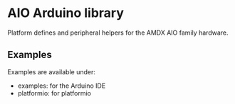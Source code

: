 # AIO Arduino library

Platform defines and peripheral helpers for the AMDX AIO family hardware.

## Examples

Examples are available under:

* examples: for the Arduino IDE
* platformio: for platformio
